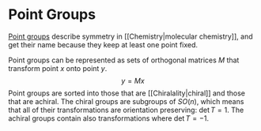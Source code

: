 # Point Groups
[Point groups](https://en.wikipedia.org/wiki/Point_group "Point group") describe symmetry in [[Chemistry|molecular chemistry]], and get their name because they keep at least one point fixed.

Point groups can be represented as sets of orthogonal matrices $M$ that transform point $x$ onto point $y$. $$y = Mx$$
Point groups are sorted into those that are [[Chiralality|chiral]] and those that are achiral. The chiral groups are subgroups of $SO(n)$, which means that all of their transformations are orientation preserving: $\det T = 1$. The achiral groups contain also transformations where $\det T = -1$.

